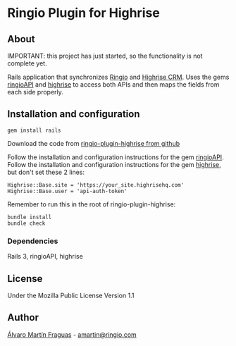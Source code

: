# Ringio Plugin for Highrise

## About

IMPORTANT: this project has just started, so the functionality is not complete yet.

Rails application that synchronizes [Ringio][ringio] and [Highrise CRM][highrise].
Uses the gems [ringioAPI][ringioAPI-github] and [highrise][highrise-github] to access both APIs and then maps the fields from each side properly. 


## Installation and configuration

    gem install rails

Download the code from [ringio-plugin-highrise from github][ringio-plugin-highrise-github]

Follow the installation and configuration instructions for the gem [ringioAPI][ringioAPI-github].
Follow the installation and configuration instructions for the gem [highrise][highrise-github], but don't set these 2 lines:

    Highrise::Base.site = 'https://your_site.highrisehq.com'
    Highrise::Base.user = 'api-auth-token'

Remember to run this in the root of ringio-plugin-highrise:

    bundle install
    bundle check    

### Dependencies

Rails 3, ringioAPI, highrise

    
## License

Under the Mozilla Public License Version 1.1


## Author

[Álvaro Martín Fraguas][alvaro] - amartin@ringio.com


[ringio]: http://www.ringio.com
[highrise]: http://highrisehq.com
[ringioAPI-github]: http://github.com/ringio/ringioAPI
[highrise-github]: http://github.com/tapajos/highrise
[ringio-plugin-highrise-github]: http://github.com/ringio/ringio-plugin-highrise
[alvaro]: http://github.com/amartinfraguas
